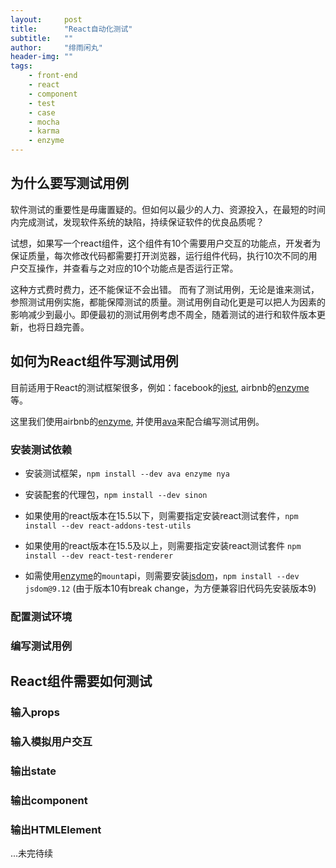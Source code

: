 ```yaml
---
layout:     post
title:      "React自动化测试"
subtitle:   ""
author:     "绯雨闲丸"
header-img: ""
tags:
    - front-end
    - react
    - component
    - test
    - case
    - mocha
    - karma
    - enzyme
---
```


> 

## 为什么要写测试用例

软件测试的重要性是毋庸置疑的。但如何以最少的人力、资源投入，在最短的时间内完成测试，发现软件系统的缺陷，持续保证软件的优良品质呢？

试想，如果写一个react组件，这个组件有10个需要用户交互的功能点，开发者为保证质量，每次修改代码都需要打开浏览器，运行组件代码，执行10次不同的用户交互操作，并查看与之对应的10个功能点是否运行正常。

这种方式费时费力，还不能保证不会出错。 而有了测试用例，无论是谁来测试，参照测试用例实施，都能保障测试的质量。测试用例自动化更是可以把人为因素的影响减少到最小。即便最初的测试用例考虑不周全，随着测试的进行和软件版本更新，也将日趋完善。

## 如何为React组件写测试用例

目前适用于React的测试框架很多，例如：facebook的[jest][2], airbnb的[enzyme][0]等。

这里我们使用airbnb的[enzyme][0], 并使用[ava][1]来配合编写测试用例。

### 安装测试依赖

* 安装测试框架，`npm install --dev ava enzyme nya`

* 安装配套的代理包，`npm install --dev sinon`

* 如果使用的react版本在15.5以下，则需要指定安装react测试套件，`npm install --dev react-addons-test-utils`

* 如果使用的react版本在15.5及以上，则需要指定安装react测试套件 `npm install --dev react-test-renderer`

* 如需使用[enzyme][0]的`mount`api，则需要安装[jsdom][3]，`npm install --dev jsdom@9.12` (由于版本10有break change，为方便兼容旧代码先安装版本9)

### 配置测试环境


### 编写测试用例


## React组件需要如何测试

### 输入props

### 输入模拟用户交互

### 输出state

### 输出component

### 输出HTMLElement

...未完待续


[0]: http://airbnb.io/enzyme/
[1]: https://github.com/avajs/ava
[2]: http://facebook.github.io/jest/
[3]: https://github.com/tmpvar/jsdom











